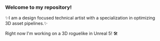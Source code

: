 ### Welcome to my repository!

✨I am a design focused technical artist with a specialization in optimizing 3D asset pipelines.✨

Right now I'm working on a 3D roguelike in Unreal 5! 🛠️

<!--
**chrysly/chrysly** is a ✨ _special_ ✨ repository because its `README.md` (this file) appears on your GitHub profile.

Here are some ideas to get you started:

- 🔭 I’m currently working on ...
- 🌱 I’m currently learning ...
- 👯 I’m looking to collaborate on ...
- 🤔 I’m looking for help with ...
- 💬 Ask me about ...
- 📫 How to reach me: ...
- 😄 Pronouns: ...
- ⚡ Fun fact: ...
-->
